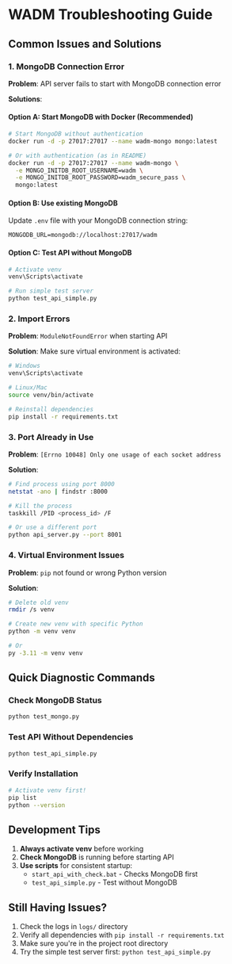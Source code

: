 # WADM Troubleshooting Guide

## Common Issues and Solutions

### 1. MongoDB Connection Error

**Problem**: API server fails to start with MongoDB connection error

**Solutions**:

#### Option A: Start MongoDB with Docker (Recommended)
```bash
# Start MongoDB without authentication
docker run -d -p 27017:27017 --name wadm-mongo mongo:latest

# Or with authentication (as in README)
docker run -d -p 27017:27017 --name wadm-mongo \
  -e MONGO_INITDB_ROOT_USERNAME=wadm \
  -e MONGO_INITDB_ROOT_PASSWORD=wadm_secure_pass \
  mongo:latest
```

#### Option B: Use existing MongoDB
Update `.env` file with your MongoDB connection string:
```
MONGODB_URL=mongodb://localhost:27017/wadm
```

#### Option C: Test API without MongoDB
```bash
# Activate venv
venv\Scripts\activate

# Run simple test server
python test_api_simple.py
```

### 2. Import Errors

**Problem**: `ModuleNotFoundError` when starting API

**Solution**: Make sure virtual environment is activated:
```bash
# Windows
venv\Scripts\activate

# Linux/Mac
source venv/bin/activate

# Reinstall dependencies
pip install -r requirements.txt
```

### 3. Port Already in Use

**Problem**: `[Errno 10048] Only one usage of each socket address`

**Solution**:
```bash
# Find process using port 8000
netstat -ano | findstr :8000

# Kill the process
taskkill /PID <process_id> /F

# Or use a different port
python api_server.py --port 8001
```

### 4. Virtual Environment Issues

**Problem**: `pip` not found or wrong Python version

**Solution**:
```bash
# Delete old venv
rmdir /s venv

# Create new venv with specific Python
python -m venv venv

# Or
py -3.11 -m venv venv
```

## Quick Diagnostic Commands

### Check MongoDB Status
```bash
python test_mongo.py
```

### Test API Without Dependencies
```bash
python test_api_simple.py
```

### Verify Installation
```bash
# Activate venv first!
pip list
python --version
```

## Development Tips

1. **Always activate venv** before working
2. **Check MongoDB** is running before starting API
3. **Use scripts** for consistent startup:
   - `start_api_with_check.bat` - Checks MongoDB first
   - `test_api_simple.py` - Test without MongoDB

## Still Having Issues?

1. Check the logs in `logs/` directory
2. Verify all dependencies with `pip install -r requirements.txt`
3. Make sure you're in the project root directory
4. Try the simple test server first: `python test_api_simple.py`
